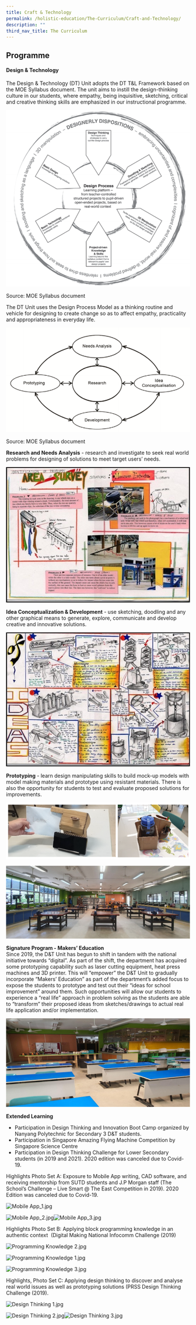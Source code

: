```yaml
---
title: Craft & Technology
permalink: /holistic-education/The-Curriculum/Craft-and-Technology/
description: ""
third_nav_title: The Curriculum
---
```

Programme
---------

  

#### Design & Technology 

The Design & Technology (DT) Unit adopts the DT T&L Framework based on the MOE Syllabus document. The unit aims to instill the design-thinking culture in our students, where empathy, being inquisitive, sketching, critical and creative thinking skills are emphasized in our instructional programme.  

  

![](/images/Design%20Process.png)

Source: MOE Syllabus document  

  

The DT Unit uses the Design Process Model as a thinking routine and vehicle for designing to create change so as to affect empathy, practicality and appropriateness in everyday life.  

  

  

![](/images/Research.png)

  

Source: MOE Syllabus document  

  

**Research and Needs Analysis** \- research and investigate to seek real world problems for designing of solutions to meet target users’ needs.  
  

![](/images/Area%20Survey.jpeg)
  
  

**Idea Conceptualization & Development** \- use sketching, doodling and any other graphical means to generate, explore, communicate and develop creative and innovative solutions.  

  

![](/images/ideas.jpeg)

 

**Prototyping** \- learn design manipulating skills to build mock-up models with model making materials and prototype using resistant materials. There is also the opportunity for students to test and evaluate proposed solutions for improvements.  

  

![](/images/dnt.png)
  

![](/images/Room.jpeg)


**Signature Program - Makers’ Education**  
Since 2019, the D&T Unit has begun to shift in tandem with the national initiative towards “digital”. As part of the shift, the department has acquired some prototyping capability such as laser cutting equipment, heat press machines and 3D printer. This will “empower” the D&T Unit to gradually incorporate “Makers’ Education” as part of the department’s added focus to expose the students to prototype and test out their “ideas for school improvement” around them. Such opportunities will allow our students to experience a “real life” approach in problem solving as the students are able to “transform” their proposed ideas from sketches/drawings to actual real life application and/or implementation.

![](/images/classroom.jpeg)

**Extended Learning**

*   Participation in Design Thinking and Innovation Boot Camp organized by Nanyang Polytechnic for Secondary 3 D&T students.
*   Participation in Singapore Amazing Flying Machine Competition by Singapore Science Centre
*   Participation in Design Thinking Challenge for Lower Secondary students (in 2019 and 2021). 2020 edition was canceled due to Covid-19.

Highlights Photo Set A: Exposure to Mobile App writing, CAD software, and receiving mentorship from SUTD students and J.P Morgan staff (The School’s Challenge – Live Smart @ The East Competition in 2019). 2020 Edition was canceled due to Covid-19.

  

![Mobile App_1.jpg](https://pasirrissec-moe-edu-sg-admin.cwp.sg/qql/slot/u166/Departments/Craft%20&%20Technology/Photos/D&T/Mobile%20App_1.jpg)

![Mobile App_2.jpg](https://pasirrissec-moe-edu-sg-admin.cwp.sg/qql/slot/u166/Departments/Craft%20&%20Technology/Photos/D&T/Mobile%20App_2.jpg)![Mobile App_3.jpg](https://pasirrissec-moe-edu-sg-admin.cwp.sg/qql/slot/u166/Departments/Craft%20&%20Technology/Photos/D&T/Mobile%20App_3.jpg)  

  

  

  

  

  

  

  

  

  

  

  

Highlights Photo Set B: Applying block programming knowledge in an authentic context  (Digital Making National Infocomm Challenge (2019) 

![Programming Knowledge 2.jpg](https://pasirrissec-moe-edu-sg-admin.cwp.sg/qql/slot/u166/Departments/Craft%20&%20Technology/Photos/D&T/Programming%20Knowledge%202.jpg)

![Programming Knowledge 1.jpg](https://pasirrissec-moe-edu-sg-admin.cwp.sg/qql/slot/u166/Departments/Craft%20&%20Technology/Photos/D&T/Programming%20Knowledge%201.jpg)

![Programming Knowledge 3.jpg](https://pasirrissec-moe-edu-sg-admin.cwp.sg/qql/slot/u166/Departments/Craft%20&%20Technology/Photos/D&T/Programming%20Knowledge%203.jpg)

  

  

  

  

  

  

  

  

  

  

  

  

  

  

  

  

Highlights, Photo Set C: Applying design thinking to discover and analyse real world issues as well as prototyping solutions (PRSS Design Thinking Challenge (2019).  

  

![Design Thinking 1.jpg](https://pasirrissec-moe-edu-sg-admin.cwp.sg/qql/slot/u166/Curriculum/CnT/Design%20Thinking%201.jpg)

![Design Thinking 2.jpg](https://pasirrissec-moe-edu-sg-admin.cwp.sg/qql/slot/u166/Curriculum/CnT/Design%20Thinking%202.jpg)![Design Thinking 3.jpg](https://pasirrissec-moe-edu-sg-admin.cwp.sg/qql/slot/u166/Curriculum/CnT/Design%20Thinking%203.jpg)
